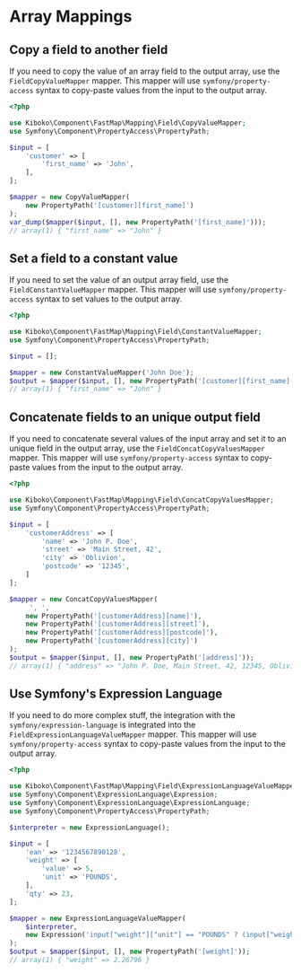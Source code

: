 Array Mappings
===

Copy a field to another field
---

If you need to copy the value of an array field to the output array, use the `FieldCopyValueMapper` mapper.
This mapper will use `symfony/property-access` syntax to copy-paste values from the input to the output array.

```php
<?php

use Kiboko\Component\FastMap\Mapping\Field\CopyValueMapper;
use Symfony\Component\PropertyAccess\PropertyPath;

$input = [
    'customer' => [
        'first_name' => 'John',
    ], 
];

$mapper = new CopyValueMapper(
    new PropertyPath('[customer][first_name]')
);
var_dump($mapper($input, [], new PropertyPath('[first_name]')));
// array(1) { "first_name" => "John" }
```

Set a field to a constant value
---

If you need to set the value of an output array field, use the `FieldConstantValueMapper` mapper.
This mapper will use `symfony/property-access` syntax to set values to the output array.

```php
<?php

use Kiboko\Component\FastMap\Mapping\Field\ConstantValueMapper;
use Symfony\Component\PropertyAccess\PropertyPath;

$input = [];

$mapper = new ConstantValueMapper('John Doe');
$output = $mapper($input, [], new PropertyPath('[customer][first_name]'));
// array(1) { "first_name" => "John" }
```

Concatenate fields to an unique output field
---

If you need to concatenate several values of the input array and set it to an unique field in the output array, use the `FieldConcatCopyValuesMapper` mapper.
This mapper will use `symfony/property-access` syntax to copy-paste values from the input to the output array.

```php
<?php

use Kiboko\Component\FastMap\Mapping\Field\ConcatCopyValuesMapper;
use Symfony\Component\PropertyAccess\PropertyPath;

$input = [
    'customerAddress' => [
        'name' => 'John P. Doe',
        'street' => 'Main Street, 42',
        'city' => 'Oblivion',
        'postcode' => '12345',
    ]   
];

$mapper = new ConcatCopyValuesMapper(
     ', ',
    new PropertyPath('[customerAddress][name]'),
    new PropertyPath('[customerAddress][street]'),
    new PropertyPath('[customerAddress][postcode]'),
    new PropertyPath('[customerAddress][city]')
);
$output = $mapper($input, [], new PropertyPath('[address]'));
// array(1) { "address" => "John P. Doe, Main Street, 42, 12345, Oblivion" }
```

Use Symfony's Expression Language
---

If you need to do more complex stuff, the integration with the `symfony/expression-language` is integrated into the `FieldExpressionLanguageValueMapper` mapper.
This mapper will use `symfony/property-access` syntax to copy-paste values from the input to the output array.

```php
<?php

use Kiboko\Component\FastMap\Mapping\Field\ExpressionLanguageValueMapper;
use Symfony\Component\ExpressionLanguage\Expression;
use Symfony\Component\ExpressionLanguage\ExpressionLanguage;
use Symfony\Component\PropertyAccess\PropertyPath;

$interpreter = new ExpressionLanguage();

$input = [
    'ean' => '1234567890128',
    'weight' => [
        'value' => 5,
        'unit' => 'POUNDS',
    ],
    'qty' => 23,
];

$mapper = new ExpressionLanguageValueMapper(
    $interpreter,
    new Expression('input["weight"]["unit"] == "POUNDS" ? (input["weight"]["value"] / 2.205) : input["weight"]["value"]'),
);
$output = $mapper($input, [], new PropertyPath('[weight]'));
// array(1) { "weight" => 2.26796 }
```
